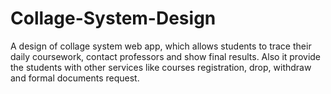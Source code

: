 # Collage-System-Design
A design of collage system web app, which allows students to trace their daily coursework, contact professors and show final results. Also it provide the students with other services like courses registration, drop, withdraw and formal documents request.
